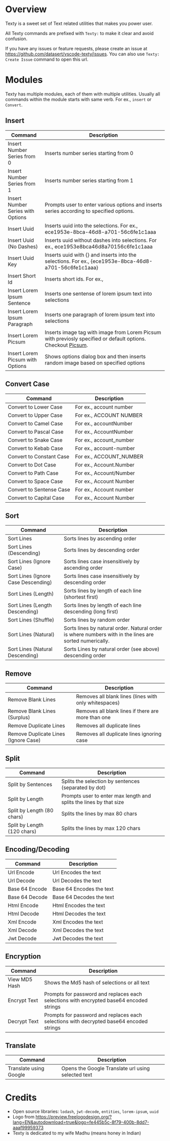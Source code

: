 Overview
==
Texty is a sweet set of Text related utilities that makes you power user.

All Texty commands are prefixed with `Texty:` to make it clear and avoid confusion.

If you have any issues or feature requests, please create an issue at https://github.com/datasert/vscode-texty/issues. You can also use `Texty: Create Issue` command to open this url.

Modules
==
Texty has multiple modules, each of them with multiple utilities. Usually all commands within the module starts with same verb. For ex., `insert` or `Convert`.

Insert
--
| Command                           | Description                                                                                                                            |
| --------------------------------- | -------------------------------------------------------------------------------------------------------------------------------------- |
| Insert Number Series from 0       | Inserts number series starting from 0                                                                                                  |
| Insert Number Series from 1       | Inserts number series starting from 1                                                                                                  |
| Insert Number Series with Options | Prompts user to enter various options and inserts series according to specified options.                                               |
| Insert Uuid                       | Inserts uuid into the selections. For ex., ece1953e-8bca-46d8-a701-56c6fe1c1aaa                                                        |
| Insert Uuid (No Dashes)           | Inserts uuid without dashes into selections. For ex., ece1953e8bca46d8a70156c6fe1c1aaa                                                 |
| Insert Uuid Key                   | Inserts uuid with {} and inserts into the selections. For ex., {ece1953e-8bca-46d8-a701-56c6fe1c1aaa}                                  |
| Insert Short Id                   | Inserts short ids. For ex.,                                                                                                            |
| Insert Lorem Ipsum Sentence       | Inserts one sentense of lorem ipsum text into selections                                                                               |
| Insert Lorem Ipsum Paragraph      | Inserts one paragraph of lorem ipsum text into selections                                                                              |
| Insert Lorem Picsum               | Inserts image tag with image from Lorem Picsum with previosly specified or default options. Checkout [Picsum](https://picsum.photos/). |
| Insert Lorem Picsum with Options  | Shows options dialog box and then inserts random image based on specified options                                                      |

Convert Case
--
| Command                  | Description             |
| ------------------------ | ----------------------- |
| Convert to Lower Case    | For ex., account number |
| Convert to Upper Case    | For ex., ACCOUNT NUMBER |
| Convert to Camel Case    | For ex., accountNumber  |
| Convert to Pascal Case   | For ex., AccountNumber  |
| Convert to Snake Case    | For ex., account_number |
| Convert to Kebab Case    | For ex., account-number |
| Convert to Constant Case | For ex., ACCOUNT_NUMBER |
| Convert to Dot Case      | For ex., Account.Number |
| Convert to Path Case     | For ex., Account/Number |
| Convert to Space Case    | For ex., Account Number |
| Convert to Sentense Case | For ex., Account number |
| Convert to Capital Case  | For ex., Account Number |

Sort
--
| Command                             | Description                                                                                            |
| ----------------------------------- | ------------------------------------------------------------------------------------------------------ |
| Sort Lines                          | Sorts lines by ascending order                                                                         |
| Sort Lines (Descending)             | Sorts lines by descending order                                                                        |
| Sort Lines (Ignore Case)            | Sorts lines case insensitively by ascending order                                                      |
| Sort Lines (Ignore Case Descending) | Sorts lines case insensitively by descending order                                                     |
| Sort Lines (Length)                 | Sorts lines by length of each line (shortest first)                                                    |
| Sort Lines (Length Descending)      | Sorts lines by length of each line descending (long first)                                             |
| Sort Lines (Shuffle)                | Sorts lines by random order                                                                            |
| Sort Lines (Natural)                | Sorts lines by natural order. Natural order is where numbers with in the lines are sorted numerically. |
| Sort Lines (Natural Descending)     | Sorts Lines by natural order (see above) descending order                                              |

Remove
--
| Command                              | Description                                           |
| ------------------------------------ | ----------------------------------------------------- |
| Remove Blank Lines                   | Removes all blank lines (lines with only whitespaces) |
| Remove Blank Lines (Surplus)         | Removes all blank lines if there are more than one    |
| Remove Duplicate Lines               | Removes all duplicate lines                           |
| Remove Duplicate Lines (Ignore Case) | Removes all duplicate lines ignoring case             |

Split
--
| Command                     | Description                                                        |
| --------------------------- | ------------------------------------------------------------------ |
| Split by Sentences          | Splits the selection by sentences (separated by dot)               |
| Split by Length             | Prompts user to enter max length and splits the lines by that size |
| Split by Length (80 chars)  | Splits the lines by max 80 chars                                   |
| Split by Length (120 chars) | Splits the lines by max 120 chars                                  |

Encoding/Decoding
--
| Command        | Description              |
| -------------- | ------------------------ |
| Url Encode     | Url Encodes the text     |
| Url Decode     | Url Decodes the text     |
| Base 64 Encode | Base 64 Encodes the text |
| Base 64 Decode | Base 64 Decodes the text |
| Html Encode    | Html Encodes the text    |
| Html Decode    | Html Decodes the text    |
| Xml Encode     | Xml Encodes the text     |
| Xml Decode     | Xml Decodes the text     |
| Jwt Decode     | Jwt Decodes the text     |

Encryption
--
| Command       | Description                                                                             |
| ------------- | --------------------------------------------------------------------------------------- |
| View MD5 Hash | Shows the Md5 hash of selections or all text                                            |
| Encrypt Text  | Prompts for password and replaces each selections with encrypted base64 encoded strings |
| Decrypt Text  | Prompts for password and replaces each selections with decrypted base64 encoded strings |

Translate
--
| Command                | Description                                        |
| ---------------------- | -------------------------------------------------- |
| Translate using Google | Opens the Google Translate url using selected text |

Credits
==
* Open source libraries: `lodash`, `jwt-decode`, `entities`, `lorem-ipsum`, `uuid`
* Logo from https://preview.freelogodesign.org/?lang=EN&autodownload=true&logo=fe445b5c-8f79-400b-8dd7-aaaf99959373
* Texty is dedicated to my wife Madhu (means honey in Indian)

